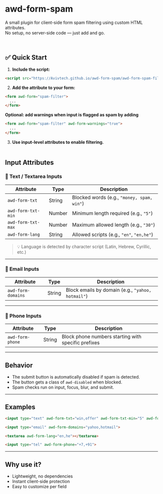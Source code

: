 
# awd-form-spam

A small plugin for client-side form spam filtering using custom HTML attributes.  
No setup, no server-side code — just add and go.

<br>

## ✅ Quick Start

1. **Include the script:**

```html
<script src="https://Avivtech.github.io/awd-form-spam/awd-form-spam-filter.js" defer></script>
```

2. **Add the attribute to your form:**

```html
<form awd-form="spam-filter">
  ...
</form>
```
**Optional: add warnings when input is flagged as spam by adding**
```html
<form awd-form="spam-filter" awd-form-warnings="true">
  ...
</form>
```

3. **Use input-level attributes to enable filtering.**
<br><br>
## Input Attributes

### 📝 Text / Textarea Inputs

| Attribute              | Type     | Description                                          |
|------------------------|----------|------------------------------------------------------|
| `awd-form-txt`         | String   | Blocked words (e.g., `"money, spam, win"`)           |
| `awd-form-txt-min`     | Number   | Minimum length required (e.g., `"5"`)                |
| `awd-form-txt-max`     | Number   | Maximum allowed length (e.g., `"30"`)                |
| `awd-form-lang`        | String   | Allowed scripts (e.g., `"en"`, `"en,he"`)            |

> 💡 Language is detected by character script (Latin, Hebrew, Cyrillic, etc.)

---

### 📧 Email Inputs

| Attribute              | Type     | Description                                          |
|------------------------|----------|------------------------------------------------------|
| `awd-form-domains`     | String   | Block emails by domain (e.g., `"yahoo, hotmail"`)    |

---

### 📱 Phone Inputs

| Attribute              | Type     | Description                                          |
|------------------------|----------|------------------------------------------------------|
| `awd-form-phone`       | String   | Block phone numbers starting with specific prefixes  |

---

## Behavior

- The submit button is automatically disabled if spam is detected.
- The button gets a class of `awd-disabled` when blocked.
- Spam checks run on input, focus, blur, and submit.

---

## Examples

```html
<input type="text" awd-form-txt="win,offer" awd-form-txt-min="5" awd-form-txt-max="20">
```

```html
<input type="email" awd-form-domains="yahoo,hotmail">
```

```html
<textarea awd-form-lang="en,he"></textarea>
```

```html
<input type="tel" awd-form-phone="+7,+91">
```

---

## Why use it?

- Lightweight, no dependencies
- Instant client-side protection
- Easy to customize per field

